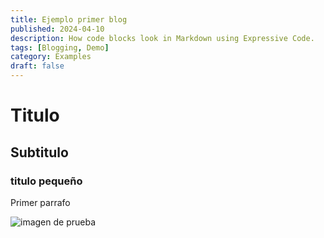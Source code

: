 ```yaml
---
title: Ejemplo primer blog
published: 2024-04-10
description: How code blocks look in Markdown using Expressive Code.
tags: [Blogging, Demo]
category: Examples
draft: false
---
```


# Titulo
## Subtitulo
### titulo pequeño

Primer parrafo

![imagen de prueba](/assets/images/demo-avatar.png)